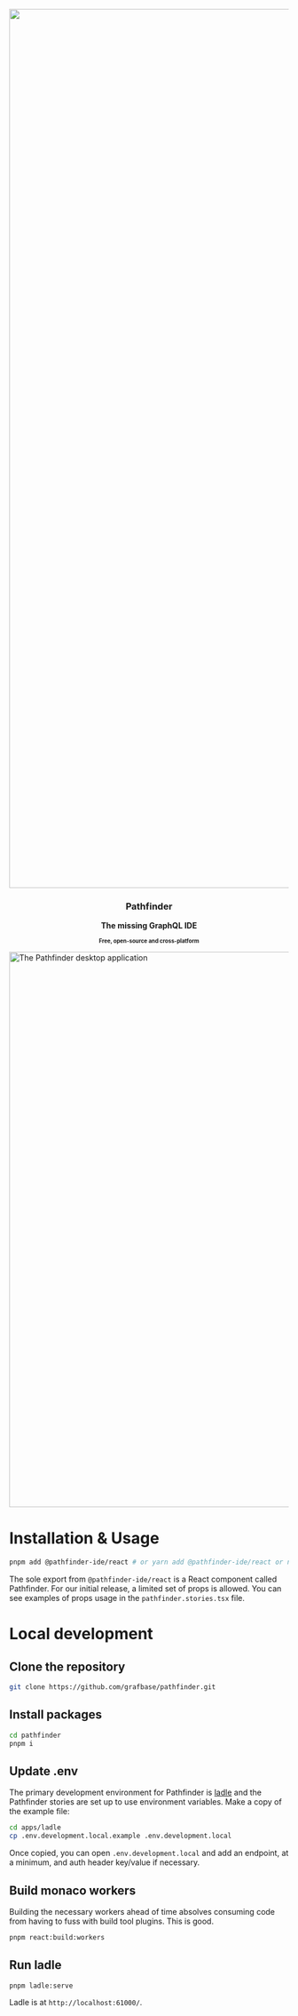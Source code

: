 <p align="center">
  <img width="1583" alt="Pathfinder" src="https://github.com/grafbase/pathfinder/assets/4585/8ab41ae3-81a9-4d0c-99ff-c46dd6adf422">
    <h3 align="center">Pathfinder</h3>
    <p align="center"><b>The missing GraphQL IDE</b></p>
    <p align="center"><sub><sup><b>Free, open-source and cross-platform</b></sup></sub></p>
    <img width="1000" src="https://github.com/grafbase/pathfinder/assets/4585/0eff5bcf-be3a-4028-beb2-6332c0ba19aa" alt="The Pathfinder desktop application" />
</p>

# Installation & Usage

```bash
pnpm add @pathfinder-ide/react # or yarn add @pathfinder-ide/react or npm install @pathfinder-ide/react
```

The sole export from `@pathfinder-ide/react` is a React component called Pathfinder. For our initial release, a limited set of props is allowed. You can see examples of props usage in the `pathfinder.stories.tsx` file.

# Local development

## Clone the repository

```bash
git clone https://github.com/grafbase/pathfinder.git
```

## Install packages

```bash
cd pathfinder
pnpm i
```

## Update .env

The primary development environment for Pathfinder is [ladle](https://ladle.dev/) and the Pathfinder stories are set up to use environment variables. Make a copy of the example file:

```bash
cd apps/ladle
cp .env.development.local.example .env.development.local
```

Once copied, you can open `.env.development.local` and add an endpoint, at a minimum, and auth header key/value if necessary.

## Build monaco workers

Building the necessary workers ahead of time absolves consuming code from having to fuss with build tool plugins. This is good.

```bash
pnpm react:build:workers
```

## Run ladle

```bash
pnpm ladle:serve
```

Ladle is at `http://localhost:61000/`.
